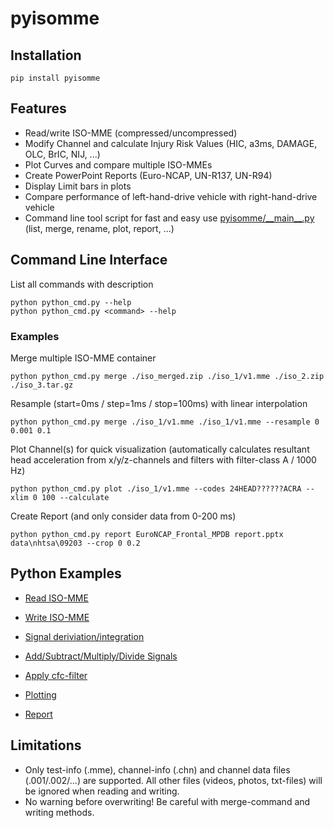 # pyisomme

## Installation

```
pip install pyisomme
```

## Features
- Read/write ISO-MME (compressed/uncompressed)
- Modify Channel and calculate Injury Risk Values (HIC, a3ms, DAMAGE, OLC, BrIC, NIJ, ...)
- Plot Curves and compare multiple ISO-MMEs
- Create PowerPoint Reports (Euro-NCAP, UN-R137, UN-R94)
- Display Limit bars in plots
- Compare performance of left-hand-drive vehicle with right-hand-drive vehicle
- Command line tool script for fast and easy use [pyisomme/\_\_main__.py](pyisomme/__main__.py) (list, merge, rename, plot, report, ...)

## Command Line Interface
List all commands with description
```
python python_cmd.py --help
python python_cmd.py <command> --help
```
### Examples
Merge multiple ISO-MME container
```
python python_cmd.py merge ./iso_merged.zip ./iso_1/v1.mme ./iso_2.zip ./iso_3.tar.gz
```
Resample (start=0ms / step=1ms / stop=100ms) with linear interpolation
```
python python_cmd.py merge ./iso_1/v1.mme ./iso_1/v1.mme --resample 0 0.001 0.1 
```
Plot Channel(s) for quick visualization (automatically calculates resultant head acceleration from x/y/z-channels and filters with filter-class A / 1000 Hz)
```
python python_cmd.py plot ./iso_1/v1.mme --codes 24HEAD??????ACRA --xlim 0 100 --calculate
```
Create Report (and only consider data from 0-200 ms)
```
python python_cmd.py report EuroNCAP_Frontal_MPDB report.pptx data\nhtsa\09203 --crop 0 0.2
```

## Python Examples
- [Read ISO-MME](docs/isomme_read.ipynb)
- [Write ISO-MME](docs/isomme_write.ipynb)


- [Signal deriviation/integration](docs/channel_diff_int.ipynb)
- [Add/Subtract/Multiply/Divide Signals](docs/channel_operators.ipynb)
- [Apply cfc-filter](docs/channel_filter.ipynb)


- [Plotting](docs/plotting.ipynb)

- [Report](docs/report.ipynb)

## Limitations
- Only test-info (.mme), channel-info (.chn) and channel data files (.001/.002/...) are supported. All other files (videos, photos, txt-files) will be ignored when reading and writing.
- No warning before overwriting! Be careful with merge-command and writing methods.